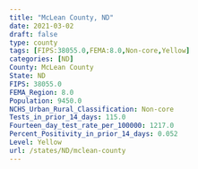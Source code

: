 ```yaml
---
title: "McLean County, ND"
date: 2021-03-02
draft: false
type: county
tags: [FIPS:38055.0,FEMA:8.0,Non-core,Yellow]
categories: [ND]
County: McLean County
State: ND
FIPS: 38055.0
FEMA_Region: 8.0
Population: 9450.0
NCHS_Urban_Rural_Classification: Non-core
Tests_in_prior_14_days: 115.0
Fourteen_day_test_rate_per_100000: 1217.0
Percent_Positivity_in_prior_14_days: 0.052
Level: Yellow
url: /states/ND/mclean-county
---
```



